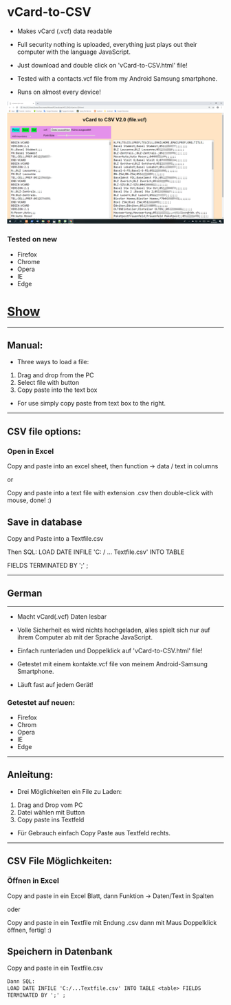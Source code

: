 # vCard-to-CSV

- Makes vCard (.vcf) data readable

- Full security nothing is uploaded, everything just plays out
  their computer with the language JavaScript.

- Just download and double click on 'vCard-to-CSV.html' file!

- Tested with a contacts.vcf file from my Android Samsung smartphone.

- Runs on almost every device!


![Bild](https://github.com/sauternic/Gif_Bilder/blob/master/VCard-to-CSV.png)


### Tested on new
    
- Firefox
- Chrome
- Opera
- IE
- Edge
	
	
# [Show](https://sauternic.github.io/vCard-to-CSV/)


----


## Manual:

- Three ways to load a file:

1. Drag and drop from the PC
2. Select file with button
3. Copy paste into the text box

- For use simply copy paste from text box to the right.


-----


## CSV file options:

### Open in Excel
  
  Copy and paste into an excel sheet, then function -> data / text in columns
 
or

  Copy and paste into a text file with extension .csv then double-click with mouse, done! :)


  ## Save in database

  Copy and Paste into a Textfile.csv
    
Then SQL:
    LOAD DATE INFILE 'C: / ... Textfile.csv' INTO TABLE <table> FIELDS TERMINATED BY ';' ;

--------

## German

------

- Macht vCard(.vcf) Daten lesbar   

- Volle Sicherheit es wird nichts hochgeladen, alles spielt sich nur auf  
  ihrem Computer ab mit der Sprache JavaScript.   

- Einfach runterladen und Doppelklick auf 'vCard-to-CSV.html' file!

- Getestet mit einem kontakte.vcf file von meinem Android-Samsung Smartphone.   

- Läuft fast auf jedem Gerät!   

### Getestet auf neuen:
    
- Firefox
- Chrom
 - Opera
 - IE
 - Edge

----

## Anleitung:   

- Drei Möglichkeiten ein File zu Laden:   

1. Drag and Drop vom PC   
2. Datei wählen mit Button   
3. Copy paste ins Textfeld    

- Für Gebrauch einfach Copy Paste aus Textfeld rechts.    


-----


## CSV File Möglichkeiten:

### Öffnen in Excel
  
  Copy and paste in ein Excel Blatt, dann Funktion -> Daten/Text in Spalten
 
oder

  Copy and paste in ein Textfile mit Endung .csv dann mit Maus Doppelklick öffnen, fertig! :)


## Speichern in Datenbank

  Copy and paste in ein Textfile.csv
    
	Dann SQL:
    LOAD DATE INFILE 'C:/...Textfile.csv' INTO TABLE <table> FIELDS TERMINATED BY ';' ;
